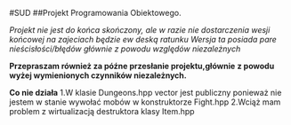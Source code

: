 #SUD
##Projekt Programowania Obiektowego.

*Projekt nie jest do końca skończony, ale w razie nie dostarczenia*
*wesji końcowej na zajeciach będzie ew deską ratunku*
*Wersja ta posiada pare nieścisłości/błędów*
*głównie z powodu względów niezależnych*

**Przepraszam również za późne przesłanie projektu,głównie**
**z powodu wyżej wymienionych czynników niezależnych.**

**Co nie działa**
1.W klasie Dungeons.hpp vector jest publiczny ponieważ nie jestem w stanie wywołać mobów w konstruktorze Fight.hpp
2.Wciąż mam problem z wirtualizacją destruktora klasy Item.hpp

